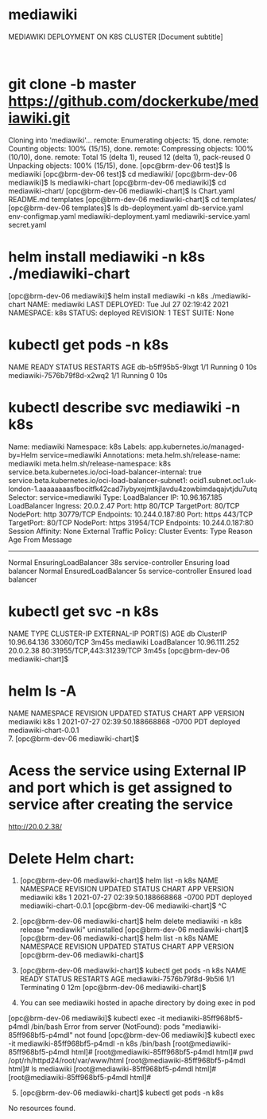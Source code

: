 # mediawiki
 
MEDIAWIKI DEPLOYMENT ON K8S CLUSTER
[Document subtitle]
 
 
# git clone -b master https://github.com/dockerkube/mediawiki.git
Cloning into 'mediawiki'...
remote: Enumerating objects: 15, done.
remote: Counting objects: 100% (15/15), done.
remote: Compressing objects: 100% (10/10), done.
remote: Total 15 (delta 1), reused 12 (delta 1), pack-reused 0
Unpacking objects: 100% (15/15), done.
[opc@brm-dev-06 test]$ ls
mediawiki
[opc@brm-dev-06 test]$ cd mediawiki/
[opc@brm-dev-06 mediawiki]$ ls
mediawiki-chart
[opc@brm-dev-06 mediawiki]$ cd mediawiki-chart/
[opc@brm-dev-06 mediawiki-chart]$ ls
Chart.yaml  README.md  templates
[opc@brm-dev-06 mediawiki-chart]$ cd templates/
[opc@brm-dev-06 templates]$ ls
db-deployment.yaml  db-service.yaml  env-configmap.yaml  mediawiki-deployment.yaml  mediawiki-service.yaml  secret.yaml

# helm install mediawiki -n k8s ./mediawiki-chart
[opc@brm-dev-06 mediawiki]$ helm install mediawiki -n k8s ./mediawiki-chart
NAME: mediawiki
LAST DEPLOYED: Tue Jul 27 02:19:42 2021
NAMESPACE: k8s
STATUS: deployed
REVISION: 1
TEST SUITE: None


# kubectl get pods -n k8s
NAME                         READY   STATUS    RESTARTS   AGE
db-b5ff95b5-9lxgt            1/1     Running   0          10s
mediawiki-7576b79f8d-x2wq2   1/1     Running   0          10s

# kubectl describe svc mediawiki -n k8s
Name:                     mediawiki
Namespace:                k8s
Labels:                   app.kubernetes.io/managed-by=Helm
                          service=mediawiki
Annotations:              meta.helm.sh/release-name: mediawiki
                          meta.helm.sh/release-namespace: k8s
                          service.beta.kubernetes.io/oci-load-balancer-internal: true
                          service.beta.kubernetes.io/oci-load-balancer-subnet1:
                            ocid1.subnet.oc1.uk-london-1.aaaaaaaasfbocitfk42cad7iybyxejmtkjlavdu4zowbimdaqajvtjdu7utq
Selector:                 service=mediawiki
Type:                     LoadBalancer
IP:                       10.96.167.185
LoadBalancer Ingress:     20.0.2.47
Port:                     http  80/TCP
TargetPort:               80/TCP
NodePort:                 http  30779/TCP
Endpoints:                10.244.0.187:80
Port:                     https  443/TCP
TargetPort:               80/TCP
NodePort:                 https  31954/TCP
Endpoints:                10.244.0.187:80
Session Affinity:         None
External Traffic Policy:  Cluster
Events:
  Type    Reason                Age   From                Message
  ----    ------                ----  ----                -------
  Normal  EnsuringLoadBalancer  38s   service-controller  Ensuring load balancer
  Normal  EnsuredLoadBalancer   5s    service-controller  Ensured load balancer


# kubectl get svc -n k8s
NAME        TYPE           CLUSTER-IP      EXTERNAL-IP   PORT(S)                      AGE
db          ClusterIP      10.96.64.136    <none>        33060/TCP                    3m45s
mediawiki   LoadBalancer   10.96.111.252   20.0.2.38     80:31955/TCP,443:31239/TCP   3m45s
[opc@brm-dev-06 mediawiki-chart]$

# helm ls -A
NAME                    NAMESPACE               REVISION        UPDATED                                 STATUS          CHART                           APP VERSION
mediawiki               k8s                     1               2021-07-27 02:39:50.188668868 -0700 PDT deployed        mediawiki-chart-0.0.1                
7.	[opc@brm-dev-06 mediawiki-chart]$

# Acess the service using External IP and port which is get assigned to service after creating the service 
http://20.0.2.38/
 

# Delete Helm chart:
1.	[opc@brm-dev-06 mediawiki-chart]$ helm list -n k8s
NAME            NAMESPACE       REVISION        UPDATED                                 STATUS          CHART                   APP VERSION
mediawiki       k8s             1               2021-07-27 02:39:50.188668868 -0700 PDT deployed        mediawiki-chart-0.0.1
[opc@brm-dev-06 mediawiki-chart]$ ^C
2.	[opc@brm-dev-06 mediawiki-chart]$ helm delete mediawiki -n k8s
release "mediawiki" uninstalled
[opc@brm-dev-06 mediawiki-chart]$
[opc@brm-dev-06 mediawiki-chart]$ helm list -n k8s
NAME    NAMESPACE       REVISION        UPDATED STATUS  CHART   APP VERSION
[opc@brm-dev-06 mediawiki-chart]$

3.	[opc@brm-dev-06 mediawiki-chart]$ kubectl get pods -n k8s
NAME                         READY   STATUS        RESTARTS   AGE
mediawiki-7576b79f8d-9b5l6   1/1     Terminating   0          12m
[opc@brm-dev-06 mediawiki-chart]$
4.	You can see mediawiki hosted in apache directory by doing exec in pod

[opc@brm-dev-06 mediawiki]$ kubectl exec -it mediawiki-85ff968bf5-p4mdl /bin/bash
Error from server (NotFound): pods "mediawiki-85ff968bf5-p4mdl" not found
[opc@brm-dev-06 mediawiki]$ kubectl exec -it mediawiki-85ff968bf5-p4mdl -n k8s /bin/bash
[root@mediawiki-85ff968bf5-p4mdl html]#
[root@mediawiki-85ff968bf5-p4mdl html]# pwd
/opt/rh/httpd24/root/var/www/html
[root@mediawiki-85ff968bf5-p4mdl html]# ls
mediawiki
[root@mediawiki-85ff968bf5-p4mdl html]#
[root@mediawiki-85ff968bf5-p4mdl html]#

5.	[opc@brm-dev-06 mediawiki-chart]$ kubectl get pods -n k8s
 
  No resources found.

 



